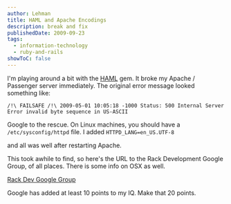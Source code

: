 ```yaml
---
author: Lehman
title: HAML and Apache Encodings
description: break and fix
publishedDate: 2009-09-23
tags:
  - information-technology
  - ruby-and-rails
showToC: false
---
```


I'm playing around a bit with the [HAML](http://haml.info/) gem. It broke my Apache / Passenger server immediately. The original error message looked something like:

`/!\ FAILSAFE /!\ 2009-05-01 10:05:18 -1000 Status: 500 Internal Server Error invalid byte sequence in US-ASCII`

Google to the rescue. On Linux machines, you should have a `/etc/sysconfig/httpd` file. I added `HTTPD_LANG=en_US.UTF-8`

and all was well after restarting Apache.

This took awhile to find, so here's the URL to the Rack Development Google Group, of all places. There is some info on OSX as well.

[Rack Dev Google Group](http://tinyurl.com/m8oxnz)

Google has added at least 10 points to my IQ. Make that 20 points.
